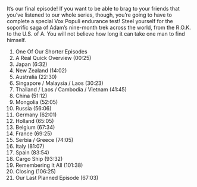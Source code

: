 



It’s our final episode! If you want to be able to brag to your friends that you’ve listened to our whole series, though, you’re going to have to complete a special Vox Populi endurance test! Steel yourself for the soporific saga of Adam’s nine-month trek across the world, from the R.O.K. to the U.S. of A. You will not believe how long it can take one man to find himself.

1. One Of Our Shorter Episodes
2. A Real Quick Overview (00:25)
3. Japan (6:32)
4. New Zealand (14:02)
5. Australia (22:30)
6. Singapore / Malaysia / Laos (30:23)
7. Thailand / Laos / Cambodia / Vietnam (41:45)
8. China (51:12)
9. Mongolia (52:05)
10. Russia (56:06)
11. Germany (62:01)
12. Holland (65:05)
13. Belgium (67:34)
14. France (69:25)
15. Serbia / Greece (74:05)
16. Italy (81:07)
17. Spain (83:54)
18. Cargo Ship (93:32)
19. Remembering It All (101:38)
20. Closing (106:25)
21. Our Last Planned Episode (67:03)


